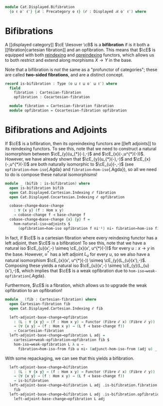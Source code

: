 <!--
```agda
open import Cat.Functor.Adjoint.Hom
open import Cat.Instances.Functor
open import Cat.Displayed.Fibre
open import Cat.Functor.Adjoint
open import Cat.Displayed.Base
open import Cat.Prelude

import Cat.Displayed.Cocartesian.Indexing
import Cat.Displayed.Cartesian.Indexing
import Cat.Displayed.Cocartesian.Weak
import Cat.Displayed.Cartesian.Weak
import Cat.Displayed.Cocartesian
import Cat.Displayed.Cartesian
import Cat.Displayed.Reasoning
import Cat.Reasoning
```
-->

```agda
module Cat.Displayed.Bifibration
  {o ℓ o′ ℓ′} {ℬ : Precategory o ℓ} (ℰ : Displayed ℬ o′ ℓ′) where
```

<!--
```agda
open Cat.Displayed.Cocartesian ℰ
open Cat.Displayed.Cocartesian.Weak ℰ
open Cat.Displayed.Cartesian ℰ
open Cat.Displayed.Cartesian.Weak ℰ
open Cat.Displayed.Reasoning ℰ

open Precategory ℬ
open Displayed ℰ
```
-->


# Bifibrations

A [[displayed category]] $\cE \liesover \cB$ is a **bifibration** if is
it both a [[fibration|cartesian fibration]] and an opfibration. This
means that $\cE$ is equipped with both [reindexing] and [opreindexing]
functors, which allows us to both restrict and extend along morphisms $X
\to Y$ in the base.

Note that a bifibration is *not* the same as a "profunctor of categories";
these are called **two-sided fibrations**, and are a distinct concept.

[reindexing]: Cat.Displayed.Cartesian.Indexing.html
[opreindexing]: Cat.Displayed.Cocartesian.Indexing.html

<!--
[TODO: Reed M, 31/01/2023] Link to two-sided fibration
when that page is written.
-->


```agda
record is-bifibration : Type (o ⊔ ℓ ⊔ o′ ⊔ ℓ′) where
  field
    fibration : Cartesian-fibration
    opfibration : Cocartesian-fibration

  module fibration = Cartesian-fibration fibration
  module opfibration = Cocartesian-fibration opfibration
```

# Bifibrations and Adjoints

If $\cE$ is a bifibration, then its opreindexing functors are [[left
adjoints]] to its reindexing functors. To see this, note that we need to
construct a natural isomorphism between $\cE_{y}(u_{*}(-),-)$ and
$\cE_{x}(-,u^{*}(-))$. However, we have already shown that
$\cE_{y}(u_{*}(-),-)$ and $\cE_{x}(-,u^{*}(-))$ are both naturally
isomorphic to $\cE_{u}(-,-)$ (see `opfibration→hom-iso`{.Agda} and
`fibration→hom-iso`{.Agda}), so all we need to do is compose these
natural isomorphisms!

```agda
module _ (bifib : is-bifibration) where
  open is-bifibration bifib
  open Cat.Displayed.Cartesian.Indexing ℰ fibration
  open Cat.Displayed.Cocartesian.Indexing ℰ opfibration

  cobase-change⊣base-change
    : ∀ {x y} (f : Hom x y)
    → cobase-change f ⊣ base-change f
  cobase-change⊣base-change {x} {y} f =
    hom-natural-iso→adjoints $
      (opfibration→hom-iso opfibration f ni⁻¹) ni∘ fibration→hom-iso fibration f
```

In fact, if $\cE$ is a cartesian fibration where every reindexing
functor has a left adjoint, then $\cE$ is a bifibration!
To see this, note that we have a natural iso
$\cE_{u}(x',-) \simeq \cE_{x}(x', u^{*}(-))$ for every $u : x \to y$ in
the base. However, $u^{*}$ has a left adjoint $L_{u}$ for every $u$,
so we also have a natural isomorphism
$\cE_{x}(x', u^{*}(-)) \simeq \cE_{y}(L_{u}(x'),-)$. Composing these
yields a natural iso $\cE_{u}(x',-) \simeq \cE_{y}(L_{u}(x'),-)$, which
implies that $\cE$ is a weak opfibration due to
`hom-iso→weak-opfibration`{.Agda}.

Furthermore, $\cE$ is a fibration, which allows us to upgrade the
weak opfibration to an opfibration!

```agda
module _ (fib : Cartesian-fibration) where
  open Cartesian-fibration fib
  open Cat.Displayed.Cartesian.Indexing ℰ fib

  left-adjoint-base-change→opfibration
    : (L : ∀ {x y} → (f : Hom x y) → Functor (Fibre ℰ x) (Fibre ℰ y))
    → (∀ {x y} → (f : Hom x y) → (L f ⊣ base-change f))
    → Cocartesian-fibration
  left-adjoint-base-change→opfibration L adj =
    cartesian+weak-opfibration→opfibration fib $
    hom-iso→weak-opfibration L λ u →
      fibration→hom-iso-from fib u ni∘ (adjunct-hom-iso-from (adj u) _ ni⁻¹)
```

With some repackaging, we can see that this yields a bifibration.

```agda
  left-adjoint-base-change→bifibration
    : (L : ∀ {x y} → (f : Hom x y) → Functor (Fibre ℰ x) (Fibre ℰ y))
    → (∀ {x y} → (f : Hom x y) → (L f ⊣ base-change f))
    → is-bifibration
  left-adjoint-base-change→bifibration L adj .is-bifibration.fibration =
    fib
  left-adjoint-base-change→bifibration L adj .is-bifibration.opfibration =
    left-adjoint-base-change→opfibration L adj
```
